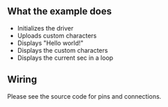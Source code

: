 ## What the example does

* Initializes the driver
* Uploads custom characters
* Displays "Hello world!"
* Displays the custom characters
* Displays the current sec in a loop

## Wiring

Please see the source code for pins and connections.
